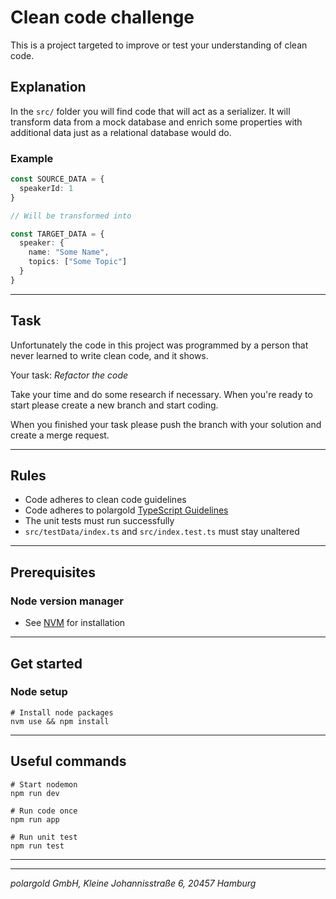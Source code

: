 # Clean code challenge

This is a project targeted to improve or test your understanding of clean code.

## Explanation

In the `src/` folder you will find code that will act as a serializer.
It will transform data from a mock database and enrich some properties with
additional data just as a relational database would do.

### Example

```typescript
const SOURCE_DATA = {
  speakerId: 1
}

// Will be transformed into

const TARGET_DATA = {
  speaker: {
    name: "Some Name",
    topics: ["Some Topic"]
  }
}
```

---

## Task

Unfortunately the code in this project was programmed by a person
that never learned to write clean code, and it shows.

Your task: _Refactor the code_

Take your time and do some research if necessary. When you're ready to start
please create a new branch and start coding.

When you finished your task please push the branch with your solution
and create a merge request.

---

## Rules

- Code adheres to clean code guidelines
- Code adheres to
  polargold [TypeScript Guidelines](https://polargold.atlassian.net/wiki/external/MjdkMmQ5MGM1ZmVlNGFjMWJiNGFmZmVkYzM5ZTljNjY)
- The unit tests must run successfully
- `src/testData/index.ts` and `src/index.test.ts` must stay unaltered

---

## Prerequisites

### Node version manager

- See [NVM](https://github.com/nvm-sh/nvm#install--update-script) for installation

---

## Get started

### Node setup

```shell
# Install node packages
nvm use && npm install
```

---

## Useful commands

```shell
# Start nodemon
npm run dev
```

```shell
# Run code once
npm run app
```

```shell
# Run unit test
npm run test
```

---

---

_polargold GmbH, Kleine Johannisstraße 6, 20457 Hamburg_
